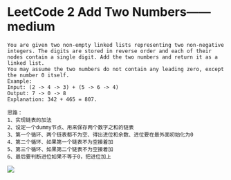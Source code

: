 # LeetCode 2 Add Two Numbers——medium

```
You are given two non-empty linked lists representing two non-negative integers. The digits are stored in reverse order and each of their nodes contain a single digit. Add the two numbers and return it as a linked list.
You may assume the two numbers do not contain any leading zero, except the number 0 itself.
Example:
Input: (2 -> 4 -> 3) + (5 -> 6 -> 4)
Output: 7 -> 0 -> 8
Explanation: 342 + 465 = 807.
```


```
思路：
1、实现链表的加法
2、设定一个dummy节点、用来保存两个数字之和的链表
3、第一个循环、两个链表都不为空、得出进位和余数、进位要在最外面初始化为0
4、第二个循环、如果第一个链表不为空接着加
5、第三个循环、如果第二个链表不为空接着加
6、最后要判断进位如果不等于0，把进位加上
```
![](https://github.com/only-you/interview/blob/master/picture/2.png)
